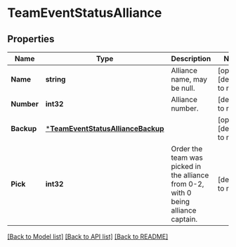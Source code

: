 # TeamEventStatusAlliance

## Properties
Name | Type | Description | Notes
------------ | ------------- | ------------- | -------------
**Name** | **string** | Alliance name, may be null. | [optional] [default to null]
**Number** | **int32** | Alliance number. | [default to null]
**Backup** | [***TeamEventStatusAllianceBackup**](Team_Event_Status_alliance_backup.md) |  | [optional] [default to null]
**Pick** | **int32** | Order the team was picked in the alliance from 0-2, with 0 being alliance captain. | [default to null]

[[Back to Model list]](../README.md#documentation-for-models) [[Back to API list]](../README.md#documentation-for-api-endpoints) [[Back to README]](../README.md)


